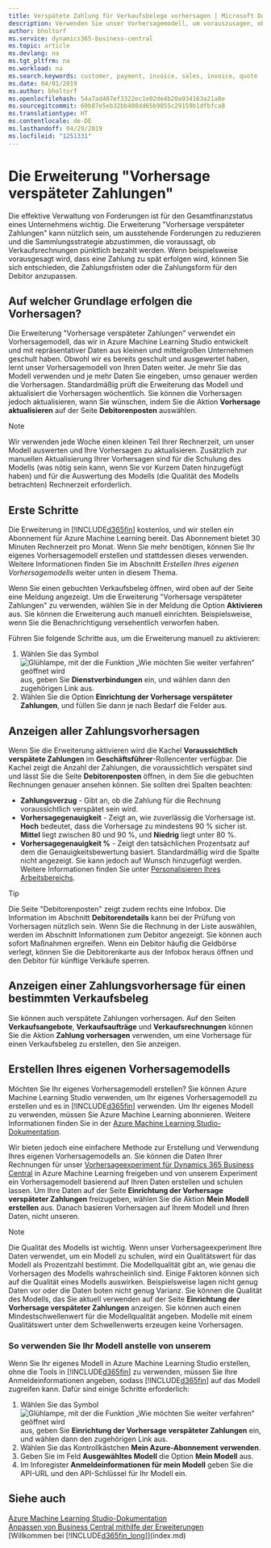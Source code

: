 ```yaml
---
title: Verspätete Zahlung für Verkaufsbelege vorhersagen | Microsoft Docs
description: Verwenden Sie unser Vorhersagemodell, um vorauszusagen, ob eine Rechnung rechtzeitig bezahlt wird.
author: bholtorf
ms.service: dynamics365-business-central
ms.topic: article
ms.devlang: na
ms.tgt_pltfrm: na
ms.workload: na
ms.search.keywords: customer, payment, invoice, sales, invoice, quote
ms.date: 04/01/2019
ms.author: bholtorf
ms.openlocfilehash: 54a7ad407ef3322ec1e02de4b20a934163a21a8e
ms.sourcegitcommit: 60b87e5eb32bb408dd65b9855c29159b1dfbfca8
ms.translationtype: HT
ms.contentlocale: de-DE
ms.lasthandoff: 04/29/2019
ms.locfileid: "1251331"
---
```

# <a name="the-late-payment-prediction-extension"></a>Die Erweiterung "Vorhersage verspäteter Zahlungen"  
Die effektive Verwaltung von Forderungen ist für den Gesamtfinanzstatus eines Unternehmens wichtig. Die Erweiterung "Vorhersage verspäteter Zahlungen" kann nützlich sein, um ausstehende Forderungen zu reduzieren und die Sammlungsstrategie abzustimmen, die voraussagt, ob Verkaufsrechnungen pünktlich bezahlt werden. Wenn beispielsweise vorausgesagt wird, dass eine Zahlung zu spät erfolgen wird, können Sie sich entschieden, die Zahlungsfristen oder die Zahlungsform für den Debitor anzupassen.

## <a name="what-are-predictions-based-on"></a>Auf welcher Grundlage erfolgen die Vorhersagen?  
Die Erweiterung "Vorhersage verspäteter Zahlungen" verwendet ein Vorhersagemodell, das wir in Azure Machine Learning Studio entwickelt und mit repräsentativer Daten aus kleinen und mittelgroßen Unternehmen geschult haben. Obwohl wir es bereits geschult und ausgewertet haben, lernt unser Vorhersagemodell von Ihren Daten weiter. Je mehr Sie das Modell verwenden und je mehr Daten Sie eingeben, umso genauer werden die Vorhersagen. Standardmäßig prüft die Erweiterung das Modell und aktualisiert die Vorhersagen wöchentlich. Sie können die Vorhersagen jedoch aktualisieren, wann Sie wünschen, indem Sie die Aktion **Vorhersage aktualisieren** auf der Seite **Debitorenposten** auswählen.  

> [!Note]
> Wir verwenden jede Woche einen kleinen Teil Ihrer Rechnerzeit, um unser Modell auswerten und Ihre Vorhersagen zu aktualisieren. Zusätzlich zur manuellen Aktualisierung Ihrer Vorhersagen sind für die Schulung des Modells (was nötig sein kann, wenn Sie vor Kurzem Daten hinzugefügt haben) und für die Auswertung des Modells (die Qualität des Modells betrachten) Rechnerzeit erforderlich.

## <a name="getting-started"></a>Erste Schritte
Die Erweiterung in [!INCLUDE[d365fin](includes/d365fin_md.md)] kostenlos, und wir stellen ein Abonnement für Azure Machine Learning bereit. Das Abonnement bietet 30 Minuten Rechnerzeit pro Monat. Wenn Sie mehr benötigen, können Sie Ihr eigenes Vorhersagemodell erstellen und stattdessen dieses verwenden. Weitere Informationen finden Sie im Abschnitt _Erstellen Ihres eigenen Vorhersagemodells_ weiter unten in diesem Thema.  

Wenn Sie einen gebuchten Verkaufsbeleg öffnen, wird oben auf der Seite eine Meldung angezeigt. Um die Erweiterung "Vorhersage verspäteter Zahlungen" zu verwenden, wählen Sie in der Meldung die Option **Aktivieren** aus. Sie können die Erweiterung auch manuell einrichten. Beispielsweise, wenn Sie die Benachrichtigung versehentlich verworfen haben.  

Führen Sie folgende Schritte aus, um die Erweiterung manuell zu aktivieren:

1. Wählen Sie das Symbol ![Glühlampe, mit der die Funktion „Wie möchten Sie weiter verfahren“ geöffnet wird](media/ui-search/search_small.png "Wie möchten Sie weiter verfahren?") aus, geben Sie **Dienstverbindungen** ein, und wählen dann den zugehörigen Link aus.  
2. Wählen Sie die Option **Einrichtung der Vorhersage verspäteter Zahlungen**, und füllen Sie dann je nach Bedarf die Felder aus.

## <a name="viewing-all-payment-predictions"></a>Anzeigen aller Zahlungsvorhersagen
Wenn Sie die Erweiterung aktivieren wird die Kachel **Voraussichtlich verspätete Zahlungen** im **Geschäftsführer**-Rollencenter verfügbar. Die Kachel zeigt die Anzahl der Zahlungen, die voraussichtlich verspätet sind und lässt Sie die Seite **Debitorenposten** öffnen, in dem Sie die gebuchten Rechnungen genauer ansehen können. Sie sollten drei Spalten beachten:  

* **Zahlungsverzug** - Gibt an, ob die Zahlung für die Rechnung voraussichtlich verspätet sein wird.
* **Vorhersagegenauigkeit** - Zeigt an, wie zuverlässig die Vorhersage ist. **Hoch** bedeutet, dass die Vorhersage zu mindestens 90 % sicher ist. **Mittel** liegt zwischen 80 und 90 %, und **Niedrig** liegt unter 80 %.
* **Vorhersagegenauigkeit %** - Zeigt den tatsächlichen Prozentsatz auf dem die Genauigkeitsbewertung basiert. Standardmäßig wird die Spalte nicht angezeigt. Sie kann jedoch auf Wunsch hinzugefügt werden. Weitere Informationen finden Sie unter [Personalisieren Ihres Arbeitsbereichs](ui-personalization-user.md).

> [!Tip]
> Die Seite "Debitorenposten" zeigt zudem rechts eine Infobox. Die Information im Abschnitt **Debitorendetails** kann bei der Prüfung von Vorhersagen nützlich sein. Wenn Sie die Rechnung in der Liste auswählen, werden im Abschnitt Informationen zum Debitor angezeigt. Sie können auch sofort Maßnahmen ergreifen. Wenn ein Debitor häufig die Geldbörse verlegt, können Sie die Debitorenkarte aus der Infobox heraus öffnen und den Debitor für künftige Verkäufe sperren.  

## <a name="viewing-a-payment-prediction-for-a-specific-sales-document"></a>Anzeigen einer Zahlungsvorhersage für einen bestimmten Verkaufsbeleg
Sie können auch verspätete Zahlungen vorhersagen. Auf den Seiten **Verkaufsangebote**, **Verkaufsaufträge** und **Verkaufsrechnungen** können Sie die Aktion **Zahlung vorhersagen** verwenden, um eine Vorhersage für einen Verkaufsbeleg zu erstellen, den Sie anzeigen.

<!--## Scheduling Payment Predictions
On the **Late Payment Prediction Setup** page you can schedule updates to payment predictions for a time that is convenient for you. -->

## <a name="building-your-own-predictive-model"></a>Erstellen Ihres eigenen Vorhersagemodells
Möchten Sie Ihr eigenes Vorhersagemodell erstellen? Sie können Azure Machine Learning Studio verwenden, um Ihr eigenes Vorhersagemodell zu erstellen und es in [!INCLUDE[d365fin](includes/d365fin_md.md)] verwenden. Um Ihr eigenes Modell zu verwenden, müssen Sie Azure Machine Learning abonnieren. Weitere Informationen finden Sie in der [Azure Machine Learning Studio-Dokumentation](https://go.microsoft.com/fwlink/?linkid=861765).  

Wir bieten jedoch eine einfachere Methode zur Erstellung und Verwendung Ihres eigenen Vorhersagemodells an. Sie können die Daten Ihrer Rechnungen für unser [Vorhersageexperiment für Dynamics 365 Business Central](https://go.microsoft.com/fwlink/?linkid=2086310) in Azure Machine Learning freigeben und von unserem Experiment ein Vorhersagemodell basierend auf Ihren Daten erstellen und schulen lassen. Um Ihre Daten auf der Seite **Einrichtung der Vorhersage verspäteter Zahlungen** freizugeben, wählen Sie die Aktion **Mein Modell erstellen** aus. Danach basieren Vorhersagen auf Ihrem Modell und Ihren Daten, nicht unseren.  

> [!Note]
>   Die Qualität des Modells ist wichtig. Wenn unser Vorhersageexperiment Ihre Daten verwendet, um ein Modell zu schulen, wird ein Qualitätswert für das Modell als Prozentzahl bestimmt. Die Modellqualität gibt an, wie genau die Vorhersagen des Modells wahrscheinlich sind. Einige Faktoren können sich auf die Qualität eines Modells auswirken. Beispielsweise lagen nicht genug Daten vor oder die Daten boten nicht genug Varianz. Sie können die Qualität des Modells, das Sie aktuell verwenden auf der Seite **Einrichtung der Vorhersage verspäteter Zahlungen** anzeigen. Sie können auch einen Mindestschwellenwert für die Modellqualität angeben. Modelle mit einem Qualitätswert unter dem Schwellenwerts erzeugen keine Vorhersagen.  

### <a name="to-use-your-model-instead-of-ours"></a>So verwenden Sie Ihr Modell anstelle von unserem  
Wenn Sie Ihr eigenes Modell in Azure Machine Learning Studio erstellen, ohne die Tools in [!INCLUDE[d365fin](includes/d365fin_md.md)] zu verwenden, müssen Sie Ihre Anmeldeinformationen angeben, sodass [!INCLUDE[d365fin](includes/d365fin_md.md)] auf das Modell zugreifen kann. Dafür sind einige Schritte erforderlich:

1. Wählen Sie das Symbol ![Glühlampe, mit der die Funktion „Wie möchten Sie weiter verfahren“ geöffnet wird](media/ui-search/search_small.png "Wie möchten Sie weiter verfahren?") aus, geben Sie **Einrichtung der Vorhersage verspäteter Zahlungen** ein, und wählen dann den zugehörigen Link aus.  
2. Wählen Sie das Kontrollkästchen **Mein Azure-Abonnement verwenden**.  
3. Geben Sie im Feld **Ausgewähltes Modell** die Option **Mein Modell** aus.  
4. Im Inforegister **Anmeldeinformationen für mein Modell** geben Sie die API-URL und den API-Schlüssel für Ihr Modell ein.  

## <a name="see-also"></a>Siehe auch  
[Azure Machine Learning Studio-Dokumentation](https://go.microsoft.com/fwlink/?linkid=861765)  
[Anpassen von Business Central mithilfe der Erweiterungen](ui-extensions.md)  
[Willkommen bei [!INCLUDE[d365fin_long](includes/d365fin_long_md.md)]](index.md)  
